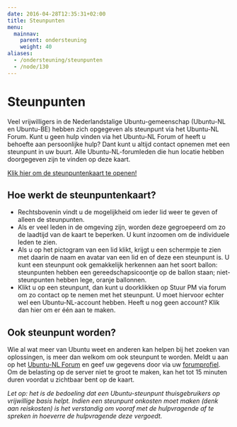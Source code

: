 ```yaml
---
date: 2016-04-28T12:35:31+02:00
title: Steunpunten
menu:
  mainnav:
    parent: ondersteuning
    weight: 40
aliases:
  - /ondersteuning/steunpunten
  - /node/130
---
```


# Steunpunten
Veel vrijwilligers in de Nederlandstalige Ubuntu-gemeenschap (Ubuntu-NL en Ubuntu-BE) hebben zich opgegeven als steunpunt via het Ubuntu-NL Forum. Kunt u geen hulp vinden via het Ubuntu-NL Forum of heeft u behoefte aan persoonlijke hulp? Dant kunt u altijd contact opnemen met een steunpunt in uw buurt. Alle Ubuntu-NL-forumleden die hun locatie hebben doorgegeven zijn te vinden op deze kaart.

[Klik hier om de steunpuntenkaart te openen!](http://kaart.ubuntu-nl.org/)

## Hoe werkt de steunpuntenkaart?
- Rechtsbovenin vindt u de mogelijkheid om ieder lid weer te geven of alleen de steunpunten.
- Als er veel leden in de omgeving zijn, worden deze gegroepeerd om zo de laadtijd van de kaart te beperken. U kunt inzoomen om de individuele leden te zien.
- Als u op het pictogram van een lid klikt, krijgt u een schermpje te zien met daarin de naam en avatar van een lid en of deze een steunpunt is. U kunt een steunpunt ook gemakkelijk herkennen aan het soort ballon: steunpunten hebben een gereedschapsicoontje op de ballon staan; niet-steunpunten hebben lege, oranje ballonnen.
- Klikt u op een steunpunt, dan kunt u doorklikken op Stuur PM via forum om zo contact op te nemen met het steunpunt. U moet hiervoor echter wel een Ubuntu-NL-account hebben. Heeft u nog geen account? Klik dan hier om er één aan te maken.

## Ook steunpunt worden?
Wie al wat meer van Ubuntu weet en anderen kan helpen bij het zoeken van oplossingen, is meer dan welkom om ook steunpunt te worden. Meldt u aan op het [Ubuntu-NL Forum](https://forum.ubuntu-nl.org/) en geef uw gegevens door via uw [forumprofiel](https://forum.ubuntu-nl.org/profile). Om de belasting op de server niet te groot te maken, kan het tot 15 minuten duren voordat u zichtbaar bent op de kaart.

_Let op: het is de bedoeling dat een Ubuntu-steunpunt thuisgebruikers op vrijwillige basis helpt.  Indien een steunpunt onkosten moet maken (denk aan reiskosten) is het verstandig om vooraf met de hulpvragende af te spreken in hoeverre de hulpvragende deze vergoedt._
